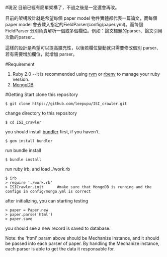 #現況
目前已經有簡單架構了，不過之後是一定還會再改。

目前的架構設計就是希望每個 paper model 物件實體都代表一篇論文，而每個 paper model 會去載入指定的FieldParser(config/paper.yml)。而每個 FieldParser 分別負責解析一個或多個欄位。例如：論文標題的parser、論文引用次數的parser...


這樣的設計是希望可以提高擴充性，以後若欄位變動就只需要修改個別 parser、若有需要增加欄位，就增加 parser。

#Requirement
1. Ruby 2.0   --it is recommended using [rvm](https://rvm.io/) or [rbenv](https://github.com/sstephenson/rbenv) to manage your ruby version.
2. [MongoDB](https://www.mongodb.org/)

#Getting Start
clone this repository
```
$ git clone https://github.com/leepupu/ISI_crawler.git
```

change directory to this repository
```
$ cd ISI_crawler
```

you should install [bundler](http://bundler.io/) first, if you haven't.
```
$ gem install bundler
```

run bundle install
```
$ bundle install
```

run ruby irb, and load ./work.rb
```
$ irb
> require './work.rb'
> ISICrawler.init      #make sure that MongoDB is running and the configs in config/mongo.yml is correct
```
after initializing, you can starting testing
```
> paper = Paper.new
> paper.parse('html')
> paper.save
```
you should see a new record is saved to database.

Note: the 'html' param above should be Mechanize instance, and it should be passed into each parser of paper. By handling the Mechanize instance, each parser is able to get the data it responsable for.
